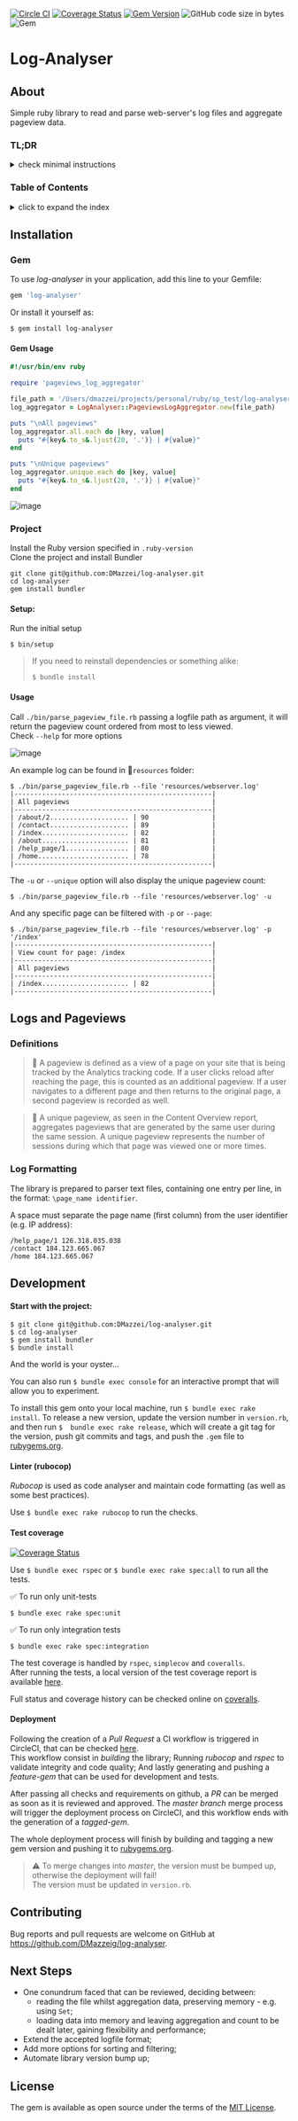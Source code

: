 [![Circle CI](https://circleci.com/gh/DMazzei/log-analyser.svg?style=shield)](https://app.circleci.com/pipelines/github/DMazzei/log-analyser)
[![Coverage Status](https://coveralls.io/repos/github/DMazzei/log-analyser/badge.svg?branch=master)](https://coveralls.io/github/DMazzei/log-analyser?branch=master)
[![Gem Version](https://badge.fury.io/rb/log-analyser.svg)](https://badge.fury.io/rb/log-analyser)
![GitHub code size in bytes](https://img.shields.io/github/languages/code-size/dmazzei/log-analyser)
![Gem](https://img.shields.io/gem/dv/log-analyser/stable)
 
# Log-Analyser

## About

Simple ruby library to read and parse web-server's log files and aggregate pageview data. 

### TL;DR
<details>
<summary>check minimal instructions</summary>

Install *log-analyser* gem.
After instantiating *log-analyser's* `PageviewsLogAggregator` class with the path to the logfile:
</br>- the method `all` will return the pageview count
</br>- whilst method `unique` will return the unique pageview count. 

</details>

### Table of Contents
<details>
<summary>click to expand the index</summary>

- [Installation](#installation)
    * [Gem](#gem)
    * [Project](#project)
- [Usage](#usage)
- [Logs and Pageviews](#logs-and-pageviews)
    * [Definitions](#definitions)
    * [Log Formatting](#log-formatting)
- [Development](#development)
- [Contributing](#contributing)
- [Next Steps](#next-steps)
- [License](#license)
    

</details>

## Installation

### Gem

To use *log-analyser* in your application, add this line to your Gemfile:

```ruby
gem 'log-analyser'
```

Or install it yourself as:

    $ gem install log-analyser

#### Gem Usage

```ruby
#!/usr/bin/env ruby

require 'pageviews_log_aggregator'

file_path = '/Users/dmazzei/projects/personal/ruby/sp_test/log-analyser/resources/webserver.log'
log_aggregator = LogAnalyser::PageviewsLogAggregator.new(file_path)

puts "\nAll pageviews"
log_aggregator.all.each do |key, value|
  puts "#{key&.to_s&.ljust(28, '.')} | #{value}"
end

puts "\nUnique pageviews"
log_aggregator.unique.each do |key, value|
  puts "#{key&.to_s&.ljust(28, '.')} | #{value}"
end
```

![image](https://user-images.githubusercontent.com/3502642/98482375-dbe8b880-21f8-11eb-853a-ea67acf643ae.png)

### Project

Install the Ruby version specified in `.ruby-version` </br>
Clone the project and install Bundler

```
git clone git@github.com:DMazzei/log-analyser.git
cd log-analyser
gem install bundler
```

#### Setup:

Run the initial setup

    $ bin/setup

> If you need to reinstall dependencies or something alike:
> ```
> $ bundle install
> ```

#### Usage

Call `./bin/parse_pageview_file.rb` passing a logfile path as argument, it will return the pageview count ordered from most to less viewed.</br>
Check `--help` for more options

![image](https://user-images.githubusercontent.com/3502642/98471556-0c265c00-21e5-11eb-8fc3-c029e09e41fa.png)

An example log can be found in :file_folder:`resources` folder:

    $ ./bin/parse_pageview_file.rb --file 'resources/webserver.log'
    |--------------------------------------------------|
    | All pageviews                                    |
    |--------------------------------------------------|
    | /about/2.................... | 90                |
    | /contact.................... | 89                |
    | /index...................... | 82                |
    | /about...................... | 81                |
    | /help_page/1................ | 80                |
    | /home....................... | 78                |
    |--------------------------------------------------|
    
The `-u` or `--unique` option will also display the unique pageview count:

    $ ./bin/parse_pageview_file.rb --file 'resources/webserver.log' -u
    
And any specific page can be filtered with `-p` or `--page`:

    $ ./bin/parse_pageview_file.rb --file 'resources/webserver.log' -p '/index'
    |--------------------------------------------------|
    | View count for page: /index                      |
    |--------------------------------------------------|
    | All pageviews                                    |
    |--------------------------------------------------|
    | /index...................... | 82                |
    |--------------------------------------------------|

## Logs and Pageviews

### Definitions

> :page_facing_up: A pageview is defined as a view of a page on your site that is being tracked by the Analytics tracking code. If a user clicks reload after reaching the page, this is counted as an additional pageview. If a user navigates to a different page and then returns to the original page, a second pageview is recorded as well.

> :page_with_curl: A unique pageview, as seen in the Content Overview report, aggregates pageviews that are generated by the same user during the same session. A unique pageview represents the number of sessions during which that page was viewed one or more times.


### Log Formatting

The library is prepared to parser text files, containing one entry per line, in the format: `\page_name identifier`.

A space must separate the page name (first column) from the user identifier (e.g. IP address):

```
/help_page/1 126.318.035.038
/contact 184.123.665.067
/home 184.123.665.067
```

## Development

#### Start with the project:

```
$ git clone git@github.com:DMazzei/log-analyser.git
$ cd log-analyser
$ gem install bundler
$ bundle install
```

And the world is your oyster...

You can also run `$ bundle exec console` for an interactive prompt that will allow you to experiment.

To install this gem onto your local machine, run `$ bundle exec rake install`. 
To release a new version, update the version number in `version.rb`, and then run `$  bundle exec rake release`, which will create a git tag for the version, push git commits and tags, and push the `.gem` file to [rubygems.org](https://rubygems.org).

#### Linter (rubocop)

_*Rubocop*_ is used as code analyser and maintain code formatting (as well as some best practices).   

Use `$ bundle exec rake rubocop` to run the checks. 

#### Test coverage

[![Coverage Status](https://coveralls.io/repos/github/DMazzei/log-analyser/badge.svg?branch=master)](https://coveralls.io/github/DMazzei/log-analyser?branch=master)

Use `$ bundle exec rspec` or `$ bundle exec rake spec:all` to run all the tests.

:white_check_mark: To run only unit-tests

    $ bundle exec rake spec:unit

:white_check_mark: To run only integration tests

    $ bundle exec rake spec:integration

The test coverage is handled by `rspec`, `simplecov` and `coveralls`.</br>
After running the tests, a local version of the test coverage report is available [here](http://localhost:63342/log-analyser/coverage/index.html#_AllFiles).

Full status and coverage history can be checked online on [coveralls](https://coveralls.io/github/DMazzei/log-analyser). 

#### Deployment

Following the creation of a _*Pull Request*_ a CI workflow is triggered in CircleCI, that can be checked [here](https://app.circleci.com/pipelines/github/DMazzei/log-analyser).</br>
This workflow consist in _building_ the library; Running _rubocop_ and _rspec_ to validate integrity and code quality; And lastly generating and pushing a _feature-gem_ that can be used for development and tests.

After passing all checks and requirements on github, a *PR* can be merged as soon as it is reviewed and approved. 
The _*master branch*_ merge process will trigger the deployment process on CircleCI, and this workflow ends with the generation of a _*tagged-gem*_.

The whole deployment process will finish by building and tagging a new gem version and pushing it to [rubygems.org](https://rubygems.org/gems/log-analyser).

> :warning: To merge changes into _*master*_, the version must be bumped up, otherwise the deployment will fail!</br>
> The version must be updated in `version.rb`.

## Contributing

Bug reports and pull requests are welcome on GitHub at https://github.com/DMazzeig/log-analyser.

## Next Steps
 
- One conundrum faced that can be reviewed, deciding between:
    * reading the file whilst aggregation data, preserving memory - e.g. using `Set`;
    * loading data into memory and leaving aggregation and count to be dealt later, gaining flexibility and performance;
- Extend the accepted logfile format;
- Add more options for sorting and filtering;  
- Automate library version bump up;

## License

The gem is available as open source under the terms of the [MIT License](https://opensource.org/licenses/MIT).


